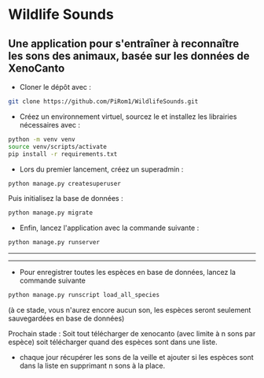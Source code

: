 <h1>Wildlife Sounds</h1>
<h2>Une application pour s'entraîner à reconnaître les sons des animaux, basée sur les données de XenoCanto</h2>

- Cloner le dépôt avec :
```bash
git clone https://github.com/PiRom1/WildlifeSounds.git
```

- Créez un environnement virtuel, sourcez le et installez les librairies nécessaires avec :
```bash
python -m venv venv
source venv/scripts/activate
pip install -r requirements.txt
```

- Lors du premier lancement, créez un superadmin : 
```bash
python manage.py createsuperuser
```
Puis initialisez la base de données : 
```bash 
python manage.py migrate
```

- Enfin, lancez l'application avec la commande suivante : 
```bash
python manage.py runserver
```

_______________________________________
_______________________________________


- Pour enregistrer toutes les espèces en base de données, lancez la commande suivante
```bash
python manage.py runscript load_all_species
```
(à ce stade, vous n'aurez encore aucun son, les espèces seront seulement sauvegardées en base de données)



Prochain stade : 
Soit tout télécharger de xenocanto (avec limite à n sons par espèce) soit télécharger quand des espèces sont dans une liste.
+ chaque jour récupérer les sons de la veille et ajouter si les espèces sont dans la liste en supprimant n sons à la place. 